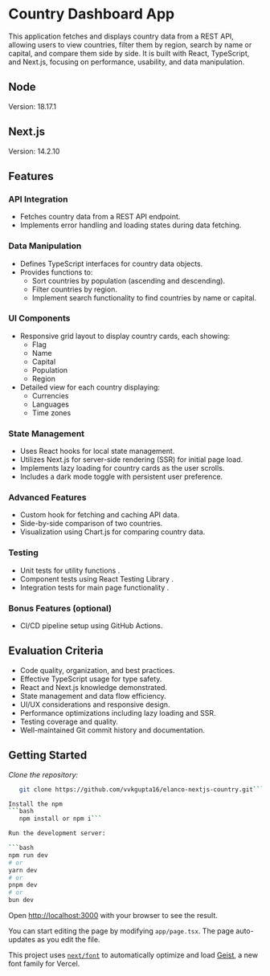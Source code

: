 # Country Dashboard App

This application fetches and displays country data from a REST API, allowing users to view countries, filter them by region, search by name or capital, and compare them side by side. It is built with React, TypeScript, and Next.js, focusing on performance, usability, and data manipulation.

## Node
Version: 18.17.1

## Next.js
Version: 14.2.10

## Features

### API Integration

- Fetches country data from a REST API endpoint.
- Implements error handling and loading states during data fetching.

### Data Manipulation

- Defines TypeScript interfaces for country data objects.
- Provides functions to:
  - Sort countries by population (ascending and descending).
  - Filter countries by region.
  - Implement search functionality to find countries by name or capital.

### UI Components

- Responsive grid layout to display country cards, each showing:
  - Flag
  - Name
  - Capital
  - Population
  - Region
- Detailed view for each country displaying:
  - Currencies
  - Languages
  - Time zones

### State Management

- Uses React hooks for local state management.
- Utilizes Next.js for server-side rendering (SSR) for initial page load.
- Implements lazy loading for country cards as the user scrolls.
- Includes a dark mode toggle with persistent user preference.

### Advanced Features

- Custom hook for fetching and caching API data.
- Side-by-side comparison of two countries.
- Visualization using Chart.js for comparing country data.

### Testing

- Unit tests for utility functions .
- Component tests using React Testing Library .
- Integration tests for main page functionality .

### Bonus Features (optional)

- CI/CD pipeline setup using GitHub Actions.

## Evaluation Criteria

- Code quality, organization, and best practices.
- Effective TypeScript usage for type safety.
- React and Next.js knowledge demonstrated.
- State management and data flow efficiency.
- UI/UX considerations and responsive design.
- Performance optimizations including lazy loading and SSR.
- Testing coverage and quality.
- Well-maintained Git commit history and documentation.

## Getting Started

*Clone the repository:*
```bash
   git clone https://github.com/vvkgupta16/elanco-nextjs-country.git```

Install the npm
```bash
   npm install or npm i```

Run the development server:

```bash
npm run dev
# or
yarn dev
# or
pnpm dev
# or
bun dev
```

Open [http://localhost:3000](http://localhost:3000) with your browser to see the result.

You can start editing the page by modifying `app/page.tsx`. The page auto-updates as you edit the file.

This project uses [`next/font`](https://nextjs.org/docs/app/building-your-application/optimizing/fonts) to automatically optimize and load [Geist](https://vercel.com/font), a new font family for Vercel.